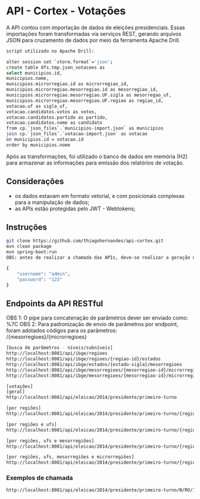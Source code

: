 # API - Cortex - Votações

A API contou com importação de dados de eleições presidenciais. Essas importações foram transformadas via serviços REST, gerando arquivos JSON para cruzamento de dados por meio da ferramenta Apache Drill.

```bash
script utilizado no Apache Drill:

alter session set `store.format`='json';
create table dfs.tmp.json_votacoes as
select municipios.id,
municipios.nome,
municipios.microrregiao.id as microrregiao_id,
municipios.microrregiao.mesorregiao.id as mesorregiao_id,
municipios.microrregiao.mesorregiao.UF.sigla as mesorregao_uf,
municipios.microrregiao.mesorregiao.UF.regiao as regiao_id,
votacao.uf as sigla_uf, 
votacao.candidatos.votos as votos,
votacao.candidatos.partido as partido,
votacao.candidatos.nome as candidato
from cp.`json_files`.`municipios-import.json` as municipios
join cp.`json_files`.`votacao-import.json` as votacao
on municipios.id = votacao.id
order by municipios.nome
```

Após as transformações, foi utilizado o banco de dados em memória (H2) para armazenar as informações para emissão dos relatórios de votação.

## Considerações
- os dados estavam em formato vetorial, e com posicionais complexas para a manipulação de dados;
- as APIs estão protegidas pelo JWT - Webtokens;

## Instruções


```bash
git clone https://github.com/thiagohernandes/api-cortex.git
mvn clean package
mvn spring-boot:run
OBS: antes de realizar a chamada das APIs, deve-se realizar a geração do token (JWT) via: http://localhost:8081/login [POST] com o body:

{
    "username": "admin",
    "password": "123"
}

```

## Endpoints da API RESTful
OBS 1: O pipe para concatenação de parâmetros dever ser enviado como: %7C
OBS 2: Para padronização de envio de parâmetros por endpoint, foram adotados códigos para os parâmetros: /{mesorregioes}/{microrregioes}

```bash
[busca de parâmetros - níveis/subníveis]
http://localhost:8081/api/ibge/regioes
http://localhost:8081/api/ibge/regioes/{regiao-id}/estados
http://localhost:8081/api/ibge/estados/{estado-sigla}/mesorregioes
http://localhost:8081/api/ibge/mesorregioes/{mesorregiao-id}/microrregioes
http://localhost:8081/api/ibge/mesorregioes/{mesorregiao-id}/microrregioes/{microrregiao-id}/municipios

[votações]
[geral]
http://localhost:8081/api/eleicao/2014/presidente/primeiro-turno

[por regiões]
http://localhost:8081/api/eleicao/2014/presidente/primeiro-turno/{regioes}

[por regiões e ufs]
http://localhost:8081/api/eleicao/2014/presidente/primeiro-turno/{regioes}/{ufs}

[por regiões, ufs e mesorregiões]
http://localhost:8081/api/eleicao/2014/presidente/primeiro-turno/{regioes}/{ufs}/{mesorregioes}

[por regiões, ufs, mesorregiões e microrregiões]
http://localhost:8081/api/eleicao/2014/presidente/primeiro-turno/{regioes}/{ufs}/{mesorregioes}/{microrregioes}

```

### Exemplos de chamada
```bash
http://localhost:8081/api/eleicao/2014/presidente/primeiro-turno/N/RO/1101/11001%7C11002
```
